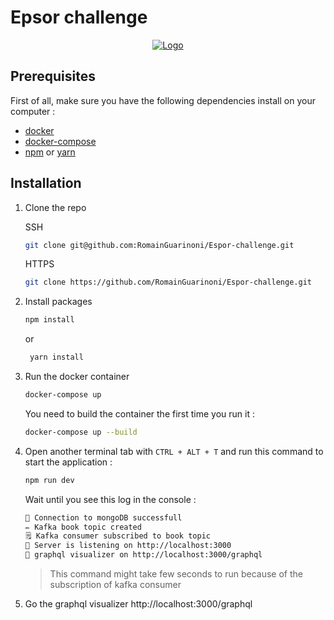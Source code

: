 # Epsor challenge

<div align="center">
  <a href="https://epsor.fr/">
    <img src="https://cdn-website.partechpartners.com/media/images/Epsor_Logo_Yellow.original.png" alt="Logo" >
  </a>
</div>

## Prerequisites

First of all, make sure you have the following dependencies install on your
computer :

- [docker](https://docs.docker.com/get-docker/)
- [docker-compose](https://docs.docker.com/compose/install/)
- [npm](https://docs.npmjs.com/getting-started/) or [yarn](https://yarnpkg.com/)

## Installation

1. Clone the repo

   SSH

   ```sh
   git clone git@github.com:RomainGuarinoni/Espor-challenge.git
   ```

   HTTPS

   ```sh
   git clone https://github.com/RomainGuarinoni/Espor-challenge.git
   ```

2. Install packages
   ```sh
   npm install
   ```
   or
   ```sh
    yarn install
   ```
3. Run the docker container

   ```sh
   docker-compose up
   ```

   You need to build the container the first time you run it :

   ```sh
   docker-compose up --build
   ```

4. Open another terminal tab with `CTRL + ALT + T` and run this command to start
   the application :

   ```sh
   npm run dev
   ```

   Wait until you see this log in the console :

   ```sh
   💾 Connection to mongoDB successfull
   ✏️ Kafka book topic created
   🗒️ Kafka consumer subscribed to book topic
   🔌 Server is listening on http://localhost:3000
   📕 graphql visualizer on http://localhost:3000/graphql

   ```

   > This command might take few seconds to run because of the subscription of
   > kafka consumer

5. Go the graphql visualizer http://localhost:3000/graphql
